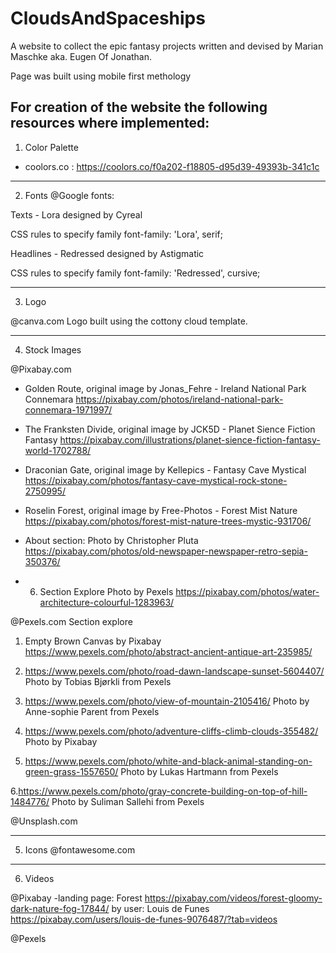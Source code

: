 # CloudsAndSpaceships

A website to collect the epic fantasy projects written and devised by Marian Maschke aka. Eugen Of Jonathan.

Page was built using mobile first methology

## For creation of the website the following resources where implemented:

1. Color Palette

- coolors.co : https://coolors.co/f0a202-f18805-d95d39-49393b-341c1c

---

2. Fonts @Google fonts:

Texts - Lora designed by Cyreal

<link rel="preconnect" href="https://fonts.gstatic.com">
<link href="https://fonts.googleapis.com/css2?family=Lora:ital,wght@0,400;0,500;0,700;1,600&display=swap" rel="stylesheet">

CSS rules to specify family
font-family: 'Lora', serif;

Headlines - Redressed designed by Astigmatic

<link rel="preconnect" href="https://fonts.gstatic.com">
<link href="https://fonts.googleapis.com/css2?family=Redressed&display=swap" rel="stylesheet">

CSS rules to specify family
font-family: 'Redressed', cursive;

---

3. Logo

@canva.com
Logo built using the cottony cloud template.

---

4. Stock Images

@Pixabay.com

- Golden Route, original image by Jonas_Fehre - Ireland National Park Connemara
  https://pixabay.com/photos/ireland-national-park-connemara-1971997/

- The Franksten Divide, original image by JCK5D - Planet Sience Fiction Fantasy
  https://pixabay.com/illustrations/planet-sience-fiction-fantasy-world-1702788/

- Draconian Gate, original image by Kellepics - Fantasy Cave Mystical
  https://pixabay.com/photos/fantasy-cave-mystical-rock-stone-2750995/

- Roselin Forest, original image by Free-Photos - Forest Mist Nature
  https://pixabay.com/photos/forest-mist-nature-trees-mystic-931706/

- About section: Photo by Christopher Pluta
  https://pixabay.com/photos/old-newspaper-newspaper-retro-sepia-350376/

- 6. Section Explore Photo by Pexels
     https://pixabay.com/photos/water-architecture-colourful-1283963/

@Pexels.com
Section explore

1. Empty Brown Canvas by Pixabay
   https://www.pexels.com/photo/abstract-ancient-antique-art-235985/

2. https://www.pexels.com/photo/road-dawn-landscape-sunset-5604407/
   Photo by Tobias Bjørkli from Pexels

3. https://www.pexels.com/photo/view-of-mountain-2105416/
   Photo by Anne-sophie Parent from Pexels

4. https://www.pexels.com/photo/adventure-cliffs-climb-clouds-355482/
   Photo by Pixabay

5. https://www.pexels.com/photo/white-and-black-animal-standing-on-green-grass-1557650/
   Photo by Lukas Hartmann from Pexels

6.https://www.pexels.com/photo/gray-concrete-building-on-top-of-hill-1484776/
Photo by Suliman Sallehi from Pexels

@Unsplash.com

---

5. Icons
   @fontawesome.com

---

6. Videos

@Pixabay
-landing page: Forest https://pixabay.com/videos/forest-gloomy-dark-nature-fog-17844/
by user: Louis de Funes
https://pixabay.com/users/louis-de-funes-9076487/?tab=videos

@Pexels
